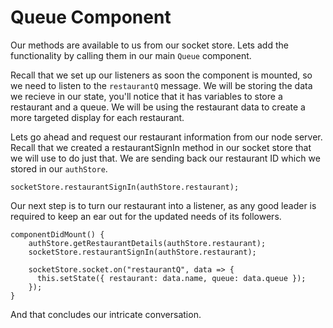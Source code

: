 # Queue Component

Our methods are available to us from our socket store. Lets add the functionality by calling them in our main `Queue` component. 

Recall that we set up our listeners as soon the component is mounted, so we need to listen to the `restaurantQ` message. We will be storing the data we recieve in our state, you'll notice that it has variables to store a restaurant and a queue. We will be using the restaurant data to create a more targeted display for each restaurant. 

Lets go ahead and request our restaurant information from our node server. Recall that we created a restaurantSignIn method in our socket store that we will use to do just that. We are sending back our restaurant ID which we stored in our `authStore`.

```
socketStore.restaurantSignIn(authStore.restaurant);
```

Our next step is to turn our restaurant into a listener, as any good leader is required to keep an ear out for the updated needs of its followers.   

```
componentDidMount() {
    authStore.getRestaurantDetails(authStore.restaurant);
    socketStore.restaurantSignIn(authStore.restaurant);

    socketStore.socket.on("restaurantQ", data => {
      this.setState({ restaurant: data.name, queue: data.queue });
    });
}
```

And that concludes our intricate conversation. 